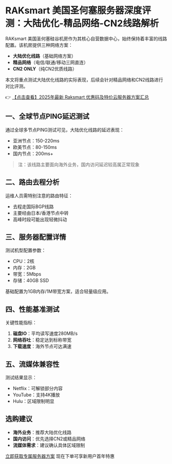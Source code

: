 # RAKsmart 美国圣何塞服务器深度评测：大陆优化-精品网络-CN2线路解析

RAKsmart 美国圣何塞硅谷机房作为其核心自营数据中心，始终保持着丰富的线路配置。该机房提供三种网络方案：
- **大陆优化线路**（基础网络方案）
- **精品网络**（电信/联通/移动三网直连）
- **CN2 ONLY**（纯CN2优质线路）

本文将重点测试大陆优化线路的实际表现，后续会针对精品网络和CN2线路进行对比评测。

👉 [【点击查看】2025年最新 Raksmart 优惠码及特价云服务器方案汇总](https://bit.ly/raksmart)

## 一、全球节点PING延迟测试
通过全球多节点PING测试可见，大陆优化线路的延迟表现：
- 亚洲节点：150-220ms
- 欧美节点：80-150ms
- 国内节点：200ms+

> 注：该线路主要面向海外业务，国内访问延迟较高属正常现象

## 二、路由去程分析
运维人员需特别注意的路由特征：
- 去程走国际BGP线路
- 主要经由日本/香港节点中转
- 高峰时段可能出现轻微抖动

## 三、服务器配置详情
测试机型配置参数：
- CPU：2核
- 内存：2GB
- 带宽：5Mbps
- 存储：40GB SSD

基础配置为1GB内存/1M带宽方案，适合轻量级应用。

## 四、性能基准测试
关键性能指标：
1. **磁盘IO**：平均读写速度280MB/s
2. **网络吞吐**：稳定达到标称带宽
3. **下载速度**：海外节点可达满速

## 五、流媒体兼容性
测试结果显示：
- Netflix：可解锁部分内容
- YouTube：支持4K播放
- Hulu：区域限制明显

## 选购建议
- **海外业务**：推荐大陆优化线路
- **国内访问**：优先选择CN2或精品网络
- **流媒体需求**：建议确认具体区域限制

[立即获取专属服务器方案](https://bit.ly/raksmart) 现在下单可享新用户首年特惠